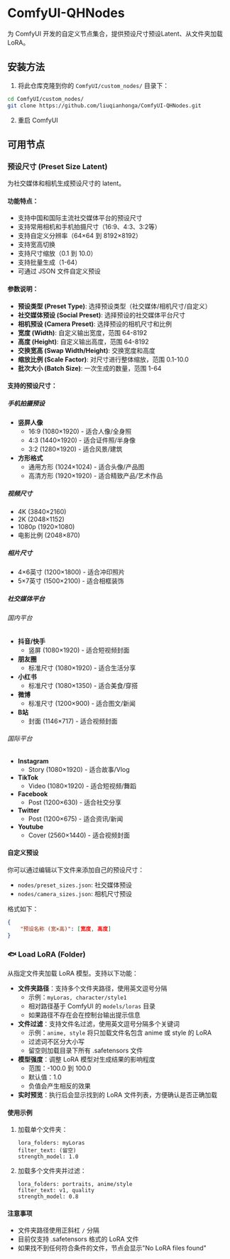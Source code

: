 # ComfyUI-QHNodes

为 ComfyUI 开发的自定义节点集合，提供预设尺寸预设Latent、从文件夹加载LoRA。

## 安装方法

1. 将此仓库克隆到你的 `ComfyUI/custom_nodes/` 目录下：
```bash
cd ComfyUI/custom_nodes/
git clone https://github.com/liuqianhonga/ComfyUI-QHNodes.git
```

2. 重启 ComfyUI

## 可用节点

### 预设尺寸 (Preset Size Latent)
为社交媒体和相机生成预设尺寸的 latent。

#### 功能特点：
- 支持中国和国际主流社交媒体平台的预设尺寸
- 支持常用相机和手机拍摄尺寸（16:9、4:3、3:2等）
- 支持自定义分辨率（64×64 到 8192×8192）
- 支持宽高切换
- 支持尺寸缩放（0.1 到 10.0）
- 支持批量生成（1-64）
- 可通过 JSON 文件自定义预设

#### 参数说明：
- **预设类型 (Preset Type)**: 选择预设类型（社交媒体/相机尺寸/自定义）
- **社交媒体预设 (Social Preset)**: 选择预设的社交媒体平台尺寸
- **相机预设 (Camera Preset)**: 选择预设的相机尺寸和比例
- **宽度 (Width)**: 自定义输出宽度，范围 64-8192
- **高度 (Height)**: 自定义输出高度，范围 64-8192
- **交换宽高 (Swap Width/Height)**: 交换宽度和高度
- **缩放比例 (Scale Factor)**: 对尺寸进行整体缩放，范围 0.1-10.0
- **批次大小 (Batch Size)**: 一次生成的数量，范围 1-64

#### 支持的预设尺寸：

##### 手机拍摄预设
- **竖屏人像**
  - 16:9 (1080×1920) - 适合人像/全身照
  - 4:3 (1440×1920) - 适合证件照/半身像
  - 3:2 (1280×1920) - 适合风景/建筑
- **方形格式**
  - 通用方形 (1024×1024) - 适合头像/产品图
  - 高清方形 (1920×1920) - 适合精致产品/艺术作品

##### 视频尺寸
- 4K (3840×2160)
- 2K (2048×1152)
- 1080p (1920×1080)
- 电影比例 (2048×870)

##### 相片尺寸
- 4×6英寸 (1200×1800) - 适合冲印照片
- 5×7英寸 (1500×2100) - 适合相框装饰

##### 社交媒体平台

###### 国内平台
- **抖音/快手**
  - 竖屏 (1080×1920) - 适合短视频封面
- **朋友圈**
  - 标准尺寸 (1080×1920) - 适合生活分享
- **小红书**
  - 标准尺寸 (1080×1350) - 适合美食/穿搭
- **微博**
  - 标准尺寸 (1200×900) - 适合图文/新闻
- **B站**
  - 封面 (1146×717) - 适合视频封面

###### 国际平台
- **Instagram**
  - Story (1080×1920) - 适合故事/Vlog
- **TikTok**
  - Video (1080×1920) - 适合短视频/舞蹈
- **Facebook**
  - Post (1200×630) - 适合社交分享
- **Twitter**
  - Post (1200×675) - 适合资讯/新闻
- **Youtube**
  - Cover (2560×1440) - 适合视频封面

#### 自定义预设

你可以通过编辑以下文件来添加自己的预设尺寸：
- `nodes/preset_sizes.json`: 社交媒体预设
- `nodes/camera_sizes.json`: 相机尺寸预设

格式如下：
```json
{
    "预设名称 (宽×高)": [宽度, 高度]
}
```

### 🐟 Load LoRA (Folder)

从指定文件夹加载 LoRA 模型。支持以下功能：

- **文件夹路径**：支持多个文件夹路径，使用英文逗号分隔
  - 示例：`myLoras, character/style1`
  - 相对路径基于 ComfyUI 的 `models/loras` 目录
  - 如果路径不存在会在控制台输出提示信息
- **文件过滤**：支持文件名过滤，使用英文逗号分隔多个关键词
  - 示例：`anime, style` 将只加载文件名包含 anime 或 style 的 LoRA
  - 过滤词不区分大小写
  - 留空则加载目录下所有 .safetensors 文件
- **模型强度**：调整 LoRA 模型对生成结果的影响程度
  - 范围：-100.0 到 100.0
  - 默认值：1.0
  - 负值会产生相反的效果
- **实时预览**：执行后会显示找到的 LoRA 文件列表，方便确认是否正确加载

#### 使用示例

1. 加载单个文件夹：
   ```
   lora_folders: myLoras
   filter_text: (留空)
   strength_model: 1.0
   ```

2. 加载多个文件夹并过滤：
   ```
   lora_folders: portraits, anime/style
   filter_text: v1, quality
   strength_model: 0.8
   ```

#### 注意事项

- 文件夹路径使用正斜杠 `/` 分隔
- 目前仅支持 .safetensors 格式的 LoRA 文件
- 如果找不到任何符合条件的文件，节点会显示"No LoRA files found"
